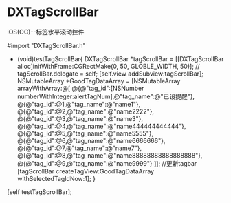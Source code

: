 # DXTagScrollBar
iOS(OC)--标签水平滚动控件

#import "DXTagScrollBar.h"

- (void)testTagScrollBar{
    DXTagScrollBar *tagScrollBar = [[DXTagScrollBar alloc]initWithFrame:CGRectMake(0, 50, GLOBLE_WIDTH, 50)];
//    tagScrollBar.delegate = self;
    [self.view addSubview:tagScrollBar];
    NSMutableArray *GoodTagDataArray = [NSMutableArray arrayWithArray:@[
                                                                        @{@"tag_id":[NSNumber numberWithInteger:alertTagNum],@"tag_name":@"已设提醒"},
                                                                        @{@"tag_id":@1,@"tag_name":@"name1"},
                                                                 @{@"tag_id":@2,@"tag_name":@"name2222"},
                                                                 @{@"tag_id":@3,@"tag_name":@"name3"},
                                                                 @{@"tag_id":@4,@"tag_name":@"name444444444444"},
                                                                 @{@"tag_id":@5,@"tag_name":@"name5555"},
                                                                 @{@"tag_id":@6,@"tag_name":@"name6666666"},
                                                                 @{@"tag_id":@7,@"tag_name":@"name7"},
                                                                 @{@"tag_id":@8,@"tag_name":@"name88888888888888888"},
                                                                 @{@"tag_id":@9,@"tag_name":@"name9999"}
                                                                 ]];
    //更新tagbar
    [tagScrollBar createTagView:GoodTagDataArray withSelectedTagIdNow:1];
}

[self testTagScrollBar];

